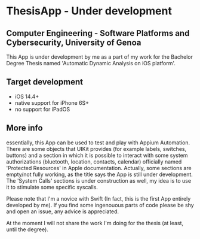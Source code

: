 # ThesisApp - Under development
## Computer Engineering - Software Platforms and Cybersecurity, University of Genoa
This App is under development by me as a part of my work for the Bachelor Degree Thesis named 'Automatic Dynamic Analysis on iOS platform'. 
## Target development
* iOS 14.4+
* native support for iPhone 6S+
* no support for iPadOS
## More info
essentially, this App can be used to test and play with Appium Automation. There are some objects that UIKit provides (for example labels, switches, buttons) and a section in which it is possible to interact with some system authorizations (bluetooth, location, contacts, calendar) officially named 'Protected Resources' in Apple documentation.
Actually, some sections are empty/not fully working, as the title says the App is still under development.
The 'System Calls' sections is under construction as well, my idea is to use it to stimulate some specific syscalls.

Please note that I'm a novice with Swift (In fact, this is the first App entirely developed by me). If you find some ingenouous parts of code please be shy and open an issue, any advice is appreciated.

At the moment I will not share the work I'm doing for the thesis (at least, until the degree).
